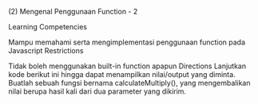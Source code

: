 (2) Mengenal Penggunaan Function - 2

Learning Competencies

Mampu memahami serta mengimplementasi penggunaan function pada Javascript
Restrictions

Tidak boleh menggunakan built-in function apapun
Directions
Lanjutkan kode berikut ini hingga dapat menampilkan nilai/output yang diminta.
Buatlah sebuah fungsi bernama calculateMultiply(), yang mengembalikan nilai berupa hasil kali dari dua parameter yang dikirim.